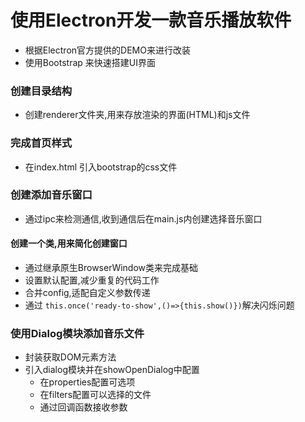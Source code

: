 # 使用Electron开发一款音乐播放软件

- 根据Electron官方提供的DEMO来进行改装
- 使用Bootstrap 来快速搭建UI界面

### 创建目录结构
- 创建renderer文件夹,用来存放渲染的界面(HTML)和js文件

### 完成首页样式
- 在index.html 引入bootstrap的css文件

### 创建添加音乐窗口
- 通过ipc来检测通信,收到通信后在main.js内创建选择音乐窗口

#### 创建一个类,用来简化创建窗口
- 通过继承原生BrowserWindow类来完成基础
- 设置默认配置,减少重复的代码工作
- 合并config,适配自定义参数传递
- 通过 `this.once('ready-to-show',()=>{this.show()})`解决闪烁问题

### 使用Dialog模块添加音乐文件
- 封装获取DOM元素方法
- 引入dialog模块并在showOpenDialog中配置
  - 在properties配置可选项
  - 在filters配置可以选择的文件
  - 通过回调函数接收参数